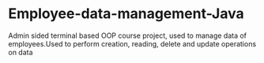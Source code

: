 # Employee-data-management-Java
Admin sided terminal based OOP course project, used to manage data of employees.Used to perform creation, reading, delete and update operations on data
